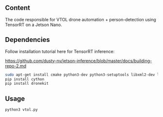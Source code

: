 ## Content

The code responsible for VTOL drone automation + person-detection using TensorRT on a Jetson Nano.

## Dependencies

Follow installation tutorial here for TensorRT inference:

https://github.com/dusty-nv/jetson-inference/blob/master/docs/building-repo-2.md


```bash
sudo apt-get install cmake python3-dev python3-setuptools libxml2-dev libxslt-dev python-dev 
pip install cython
pip install dronekit 
```

## Usage

```bash
python3 vtol.py
```

